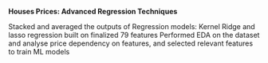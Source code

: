 **Houses Prices: Advanced Regression Techniques**

Stacked and averaged the outputs of Regression models: Kernel Ridge and lasso regression built on finalized 79 features
Performed EDA on the dataset and analyse price dependency on features, and selected relevant features to train ML models
